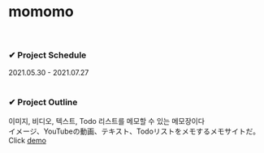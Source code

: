 # momomo
<br>

### ✔ Project Schedule
2021.05.30 - 2021.07.27
<br><br>

### ✔ Project Outline
이미지, 비디오, 텍스트, Todo 리스트를 메모할 수 있는 메모장이다 <br>
イメージ、YouTubeの動画、テキスト、Todoリストをメモするメモサイトだ。<br>
Click [demo](https://lshyun730.github.io/momomo/)

<br><br>

